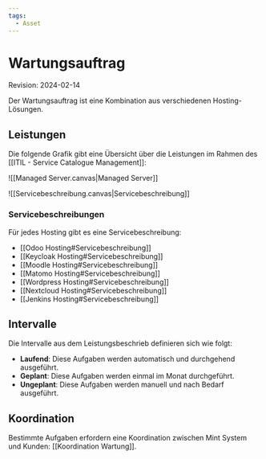 ```yaml
---
tags:
  - Asset
---
```

# Wartungsauftrag
Revision: 2024-02-14

Der Wartungsauftrag ist eine Kombination aus verschiedenen Hosting-Lösungen.

## Leistungen

Die folgende Grafik gibt eine Übersicht über die Leistungen im Rahmen des [[ITIL - Service Catalogue Management]]:

![[Managed Server.canvas|Managed Server]]

![[Servicebeschreibung.canvas|Servicebeschreibung]]

### Servicebeschreibungen

Für jedes Hosting gibt es eine Servicebeschreibung:

* [[Odoo Hosting#Servicebeschreibung]]
* [[Keycloak Hosting#Servicebeschreibung]]
* [[Moodle Hosting#Servicebeschreibung]]
* [[Matomo Hosting#Servicebeschreibung]]
* [[Wordpress Hosting#Servicebeschreibung]]
* [[Nextcloud Hosting#Servicebeschreibung]]
* [[Jenkins Hosting#Servicebeschreibung]]
## Intervalle

Die Intervalle aus dem Leistungsbeschrieb definieren sich wie folgt:

- **Laufend**: Diese Aufgaben werden automatisch und durchgehend ausgeführt.
- **Geplant**: Diese Aufgaben werden einmal im Monat durchgeführt.
- **Ungeplant**: Diese Aufgaben werden manuell und nach Bedarf ausgeführt.

## Koordination

Bestimmte Aufgaben erfordern eine Koordination zwischen Mint System und Kunden: [[Koordination Wartung]].
